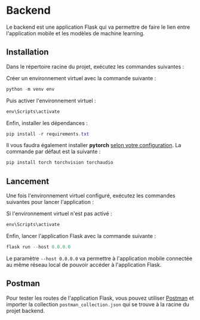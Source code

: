 # Backend
Le backend est une application Flask qui va permettre de faire le lien entre l'application mobile et les modèles de machine learning.

## Installation
Dans le répertoire racine du projet, exécutez les commandes suivantes :

Créer un environnement virtuel avec la commande suivante :
```powershell
python -m venv env
```
Puis activer l'environnement virtuel :
```powershell
env\Scripts\activate
```
Enfin, installer les dépendances :
```powershell
pip install -r requirements.txt
```

Il vous faudra également installer __pytorch__ [selon votre configuration](https://pytorch.org/get-started/locally/). La commande par défaut est la suivante :
```powershell
pip install torch torchvision torchaudio
```

## Lancement
Une fois l'environnement virtuel configuré, exécutez les commandes suivantes pour lancer l'application :

Si l'environnement virtuel n'est pas activé :
```powershell
env\Scripts\activate
```
Enfin, lancer l'application Flask avec la commande suivante :
```powershell
flask run --host 0.0.0.0
```

Le paramètre `--host 0.0.0.0` va permettre à l'application mobile connectée au même réseau local de pouvoir accéder à l'application Flask.

## Postman

Pour tester les routes de l'application Flask, vous pouvez utiliser [Postman](https://www.postman.com/downloads/) et importer la collection `postman_collection.json` qui se trouve à la racine du projet backend.